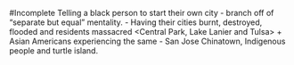 #Incomplete
Telling a black person to start their own city - branch off of “separate but equal” mentality. - Having their cities burnt, destroyed, flooded and residents massacred <Central Park, Lake Lanier and Tulsa> + Asian Americans experiencing the same - San Jose Chinatown, Indigenous people and turtle island.
